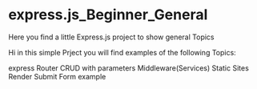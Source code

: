 # express.js_Beginner_General
Here you find a little Express.js project to show general Topics

Hi in this simple Prject you will find examples of the following Topics:

express Router
CRUD with parameters
Middleware(Services)
Static Sites 
Render
Submit Form example

